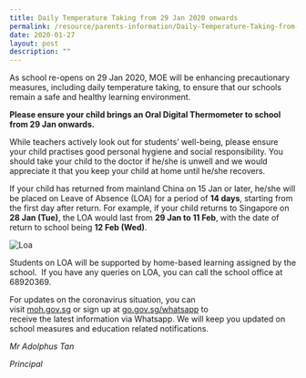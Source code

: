 ```yaml
---
title: Daily Temperature Taking from 29 Jan 2020 onwards
permalink: /resource/parents-information/Daily-Temperature-Taking-from-29-Jan-2020-onwards
date: 2020-01-27
layout: post
description: ""
---
```

As school re-opens on 29 Jan 2020, MOE will be enhancing precautionary measures, including daily temperature taking, to ensure that our schools remain a safe and healthy learning environment.

**Please ensure your child brings an Oral Digital Thermometer to school from 29 Jan onwards.** 

While teachers actively look out for students’ well-being, please ensure your child practises good personal hygiene and social responsibility. You should take your child to the doctor if he/she is unwell and we would appreciate it that you keep your child at home until he/she recovers.

If your child has returned from mainland China on 15 Jan or later, he/she will be placed on Leave of Absence (LOA) for a period of **14 days**, starting from the first day after return. For example, if your child returns to Singapore on **28 Jan (Tue)**, the LOA would last from **29 Jan to 11 Feb**, with the date of return to school being **12 Feb (Wed)**.

![Loa](https://westspringsec.moe.edu.sg/wp-content/uploads/2020/01/LOA-300x300.jpg)

Students on LOA will be supported by home-based learning assigned by the school.  If you have any queries on LOA, you can call the school office at 68920369.

For updates on the coronavirus situation, you can visit [moh.gov.sg](http://moh.gov.sg/) or sign up at [go.gov.sg/whatsapp](http://go.gov.sg/whatsapp) to receive the latest information via Whatsapp. We will keep you updated on school measures and education related notifications.

_Mr Adolphus Tan_

_Principal_
